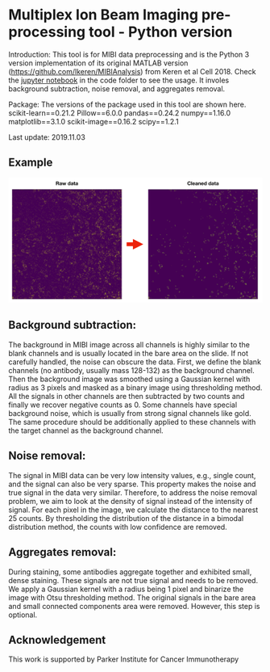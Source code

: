 # Multiplex Ion Beam Imaging pre-processing tool - Python version 

Introduction: This tool is for MIBI data preprocessing and is the Python 3 version implementation of its original MATLAB version (https://github.com/lkeren/MIBIAnalysis) from Keren et al Cell 2018. Check the [jupyter notebook](https://github.com/dpeerlab/MIBI_pre-processing_pipeline/blob/master/code/MIBI_preprocessing_demo-2019-11-03.ipynb) in the code folder to see the usage. It involes background subtraction, noise removal, and aggregates removal.

Package: The versions of the package used in this tool are shown here.
scikit-learn==0.21.2
Pillow==6.0.0
pandas==0.24.2
numpy==1.16.0
matplotlib==3.1.0
scikit-image==0.16.2
scipy==1.2.1

Last update: 2019.11.03

## Example

![Example](./resource/example.png)

## Background subtraction: 

The background in MIBI image across all channels is highly similar to the blank channels and is usually located in the bare area on the slide. If not carefully handled, the noise can obscure the data. First, we define the blank channels (no antibody, usually mass 128-132) as the background channel. Then the background image was smoothed using a Gaussian kernel with radius as 3 pixels and masked as a binary image using thresholding method. All the signals in other channels are then subtracted by two counts and finally we recover negative counts as 0. Some channels have special background noise, which is usually from strong signal channels like gold. The same procedure should be additionally applied to these channels with the target channel as the background channel.

## Noise removal: 

The signal in MIBI data can be very low intensity values, e.g., single count, and the signal can also be very sparse. This property makes the noise and true signal in the data very similar. Therefore, to address the noise removal problem, we aim to look at the density of signal instead of the intensity of signal. For each pixel in the image, we calculate the distance to the nearest 25 counts. By thresholding the distribution of the distance in a bimodal distribution method, the counts with low confidence are removed.


## Aggregates removal:

During staining, some antibodies aggregate together and exhibited small, dense staining. These signals are not true signal and needs to be removed. We apply a Gaussian kernel with a radius being 1 pixel and binarize the image with Otsu thresholding method. The original signals in the bare area and small connected components area were removed. However, this step is optional.




## Acknowledgement 
This work is supported by Parker Institute for Cancer Immunotherapy
